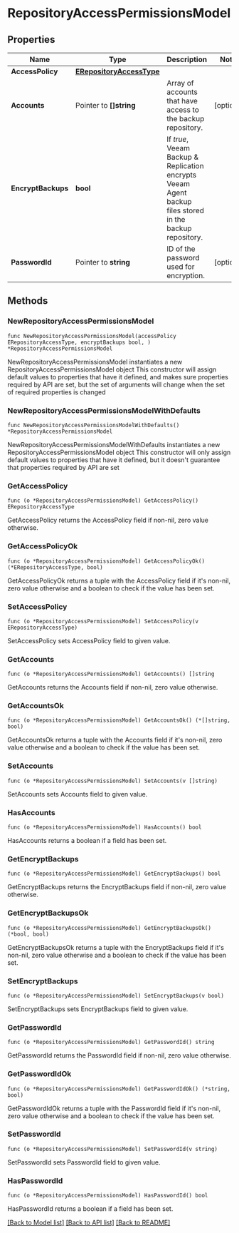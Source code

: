 # RepositoryAccessPermissionsModel

## Properties

Name | Type | Description | Notes
------------ | ------------- | ------------- | -------------
**AccessPolicy** | [**ERepositoryAccessType**](ERepositoryAccessType.md) |  | 
**Accounts** | Pointer to **[]string** | Array of accounts that have access to the backup repository. | [optional] 
**EncryptBackups** | **bool** | If *true*, Veeam Backup &amp; Replication encrypts Veeam Agent backup files stored in the backup repository. | 
**PasswordId** | Pointer to **string** | ID of the password used for encryption. | [optional] 

## Methods

### NewRepositoryAccessPermissionsModel

`func NewRepositoryAccessPermissionsModel(accessPolicy ERepositoryAccessType, encryptBackups bool, ) *RepositoryAccessPermissionsModel`

NewRepositoryAccessPermissionsModel instantiates a new RepositoryAccessPermissionsModel object
This constructor will assign default values to properties that have it defined,
and makes sure properties required by API are set, but the set of arguments
will change when the set of required properties is changed

### NewRepositoryAccessPermissionsModelWithDefaults

`func NewRepositoryAccessPermissionsModelWithDefaults() *RepositoryAccessPermissionsModel`

NewRepositoryAccessPermissionsModelWithDefaults instantiates a new RepositoryAccessPermissionsModel object
This constructor will only assign default values to properties that have it defined,
but it doesn't guarantee that properties required by API are set

### GetAccessPolicy

`func (o *RepositoryAccessPermissionsModel) GetAccessPolicy() ERepositoryAccessType`

GetAccessPolicy returns the AccessPolicy field if non-nil, zero value otherwise.

### GetAccessPolicyOk

`func (o *RepositoryAccessPermissionsModel) GetAccessPolicyOk() (*ERepositoryAccessType, bool)`

GetAccessPolicyOk returns a tuple with the AccessPolicy field if it's non-nil, zero value otherwise
and a boolean to check if the value has been set.

### SetAccessPolicy

`func (o *RepositoryAccessPermissionsModel) SetAccessPolicy(v ERepositoryAccessType)`

SetAccessPolicy sets AccessPolicy field to given value.


### GetAccounts

`func (o *RepositoryAccessPermissionsModel) GetAccounts() []string`

GetAccounts returns the Accounts field if non-nil, zero value otherwise.

### GetAccountsOk

`func (o *RepositoryAccessPermissionsModel) GetAccountsOk() (*[]string, bool)`

GetAccountsOk returns a tuple with the Accounts field if it's non-nil, zero value otherwise
and a boolean to check if the value has been set.

### SetAccounts

`func (o *RepositoryAccessPermissionsModel) SetAccounts(v []string)`

SetAccounts sets Accounts field to given value.

### HasAccounts

`func (o *RepositoryAccessPermissionsModel) HasAccounts() bool`

HasAccounts returns a boolean if a field has been set.

### GetEncryptBackups

`func (o *RepositoryAccessPermissionsModel) GetEncryptBackups() bool`

GetEncryptBackups returns the EncryptBackups field if non-nil, zero value otherwise.

### GetEncryptBackupsOk

`func (o *RepositoryAccessPermissionsModel) GetEncryptBackupsOk() (*bool, bool)`

GetEncryptBackupsOk returns a tuple with the EncryptBackups field if it's non-nil, zero value otherwise
and a boolean to check if the value has been set.

### SetEncryptBackups

`func (o *RepositoryAccessPermissionsModel) SetEncryptBackups(v bool)`

SetEncryptBackups sets EncryptBackups field to given value.


### GetPasswordId

`func (o *RepositoryAccessPermissionsModel) GetPasswordId() string`

GetPasswordId returns the PasswordId field if non-nil, zero value otherwise.

### GetPasswordIdOk

`func (o *RepositoryAccessPermissionsModel) GetPasswordIdOk() (*string, bool)`

GetPasswordIdOk returns a tuple with the PasswordId field if it's non-nil, zero value otherwise
and a boolean to check if the value has been set.

### SetPasswordId

`func (o *RepositoryAccessPermissionsModel) SetPasswordId(v string)`

SetPasswordId sets PasswordId field to given value.

### HasPasswordId

`func (o *RepositoryAccessPermissionsModel) HasPasswordId() bool`

HasPasswordId returns a boolean if a field has been set.


[[Back to Model list]](../README.md#documentation-for-models) [[Back to API list]](../README.md#documentation-for-api-endpoints) [[Back to README]](../README.md)


